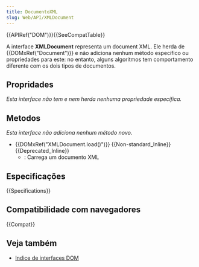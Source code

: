 ```yaml
---
title: DocumentoXML
slug: Web/API/XMLDocument
---
```


{{APIRef("DOM")}}{{SeeCompatTable}}

A interface **XMLDocument** representa um document XML. Ele herda de {{DOMxRef("Document")}} e não adiciona nenhum método específico ou propriedades para este: no entanto, alguns algoritmos tem comportamento diferente com os dois tipos de documentos.

## Propridades

_Esta interface não tem e nem herda nenhuma propriedade específica._

## Metodos

_Esta interface não adiciona nenhum método novo._

- {{DOMxRef("XMLDocument.load()")}} {{Non-standard_Inline}} {{Deprecated_Inline}}
  - : Carrega um documento XML

## Especificações

{{Specifications}}

## Compatibilidade com navegadores

{{Compat}}

## Veja também

- [Indice de interfaces DOM](/pt-BR/docs/DOM/DOM_Reference)
